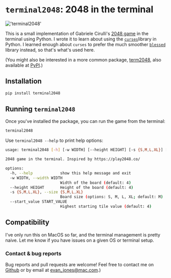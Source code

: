 # `terminal2048`: 2048 in the terminal

!['terminal2048'](img/terminal2048_screenshot.png)

This is a small implementation of Gabriele Cirulli's [2048 game](https://play2048.co/) in the terminal using Python. I wrote it to learn about using the [`curses`](https://docs.python.org/3/howto/curses.html)library in Python. I learned enough about `curses` to prefer the much smoother [`blessed`](https://blessed.readthedocs.io/en/latest/intro.html) library instead, so that's what's used here.

(You might also be interested in a more common package, [term2048](https://github.com/bfontaine/term2048), also available at [PyPI](https://pypi.org/project/term2048/).)

## Installation

```bash
pip install terminal2048
```

## Running `terminal2048`

Once you've installed the package, you can run the game from the terminal:

```bash
terminal2048
```

Use `terminal2048 --help` to print help options:

```bash
usage: terminal2048 [-h] [-w WIDTH] [--height HEIGHT] [-s {S,M,L,XL}] [--start_value START_VALUE]

2048 game in the terminal. Inspired by https://play2048.co/

options:
  -h, --help            show this help message and exit
  -w WIDTH, --width WIDTH
                        Width of the board (default: 4)
  --height HEIGHT       Height of the board (default: 4)
  -s {S,M,L,XL}, --size {S,M,L,XL}
                        Board size (options: S, M, L, XL; default: M)
  --start_value START_VALUE
                        Highest starting tile value (default: 4)
```

## Compatibility

I've only run this on MacOS so far, and the terminal management is pretty naive.
Let me know if you have issues on a given OS or terminal setup.

### Contact & bug reports

Bug reports and pull requests are welcome!
Feel free to contact me on [Github](https://github.com/etjones/terminal2048) or by email at [evan_jones@mac.com](mailto:evan_jones@mac.com).)
